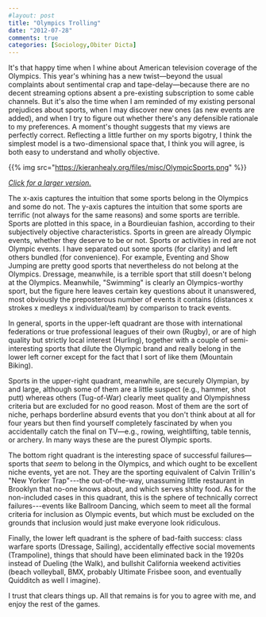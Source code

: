 ```yaml
---
#layout: post
title: "Olympics Trolling"
date: "2012-07-28"
comments: true
categories: [Sociology,Obiter Dicta] 
---
```


It's that happy time when I whine about American television coverage of the Olympics. This year's whining has a new twist—beyond the usual complaints about sentimental crap and tape-delay—because there are no decent streaming options absent a pre-existing subscription to some cable channels. But it's also the time when I am reminded of my existing personal prejudices about sports, when I may discover new ones (as new events are added), and when I try to figure out whether there's any defensible rationale to my preferences. A moment's thought suggests that my views are perfectly correct. Reflecting a little further on my sports bigotry, I think the simplest model is a two-dimensional space that, I think you will agree, is both easy to understand and wholly objective.

{{% img src="https://kieranhealy.org/files/misc/OlympicSports.png" %}}

[*Click for a larger version.*](http://kieranhealy.org/files/misc/OlympicSports.png)

The x-axis captures the intuition that some sports belong in the Olympics and some do not. The y-axis captures the intuition that some sports are terrific (not always for the same reasons) and some sports are terrible. Sports are plotted in this space, in a Bourdieuian fashion, according to their subjectively objective characteristics. Sports in green are already Olympic events, whether they deserve to be or not. Sports or activities in red are not Olympic events. I have separated out some sports (for clarity) and left others bundled (for convenience). For example, Eventing and Show Jumping are pretty good sports that nevertheless do not belong at the Olympics. Dressage, meanwhile, is a terrible sport that still doesn't belong at the Olympics. Meanwhile, "Swimming" is clearly an Olympics-worthy sport, but the figure here leaves certain key questions about it unanswered, most obviously the preposterous number of events it contains (distances x strokes x medleys x individual/team) by comparison to track events. 

In general, sports in the upper-left quadrant are those with international federations or true professional leagues of their own (Rugby), or are of high quality but strictly local interest (Hurling), together with a couple of semi-interesting sports that dilute the Olympic brand and really belong in the lower left corner except for the fact that I sort of like them (Mountain Biking). 

Sports in the upper-right quadrant, meanwhile, are securely Olympian, by and large, although some of them are  a little suspect (e.g., hammer, shot putt) whereas others (Tug-of-War) clearly meet quality and Olympishness criteria but are excluded for no good reason. Most of them are the sort of niche, perhaps borderline absurd events that you don't think about at all for four years but then find yourself completely fascinated by when you accidentally catch the final on TV—e.g., rowing, weightlifting, table tennis, or archery. In many ways these are the purest Olympic sports. 

The bottom right quadrant is the interesting space of successful failures—sports that <em>seem</em> to belong in the Olympics, and which ought to be excellent niche events, yet are not. They are the sporting equivalent of Calvin Trillin's "New Yorker Trap"---the out-of-the-way, unassuming little restaurant in Brooklyn that no-one knows about, and which serves shitty food. As for the non-included cases in this quadrant, this is the sphere of technically correct failures---events like Ballroom Dancing, which seem to meet all the formal criteria for inclusion as Olympic events, but which must be excluded on the grounds that inclusion would just make everyone look ridiculous. 

Finally, the lower left quadrant is the sphere of bad-faith success: class warfare sports (Dressage, Sailing), accidentally effective social movements (Trampoline), things that should have been eliminated back in the 1920s instead of Dueling (the Walk), and bullshit California weekend activities (beach volleyball, BMX, probably Ultimate Frisbee soon, and eventually Quidditch as well I imagine).

I trust that clears things up. All that remains is for you to agree with me, and enjoy the rest of the games.
